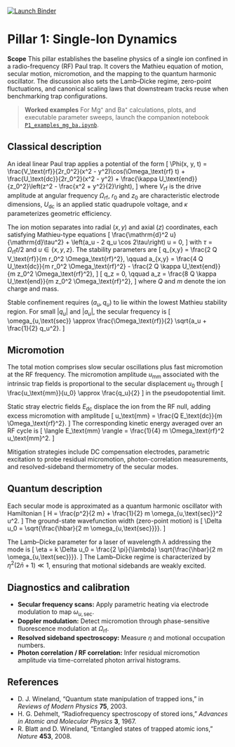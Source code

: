 [![Launch Binder](https://mybinder.org/badge_logo.svg)](https://mybinder.org/v2/gh/uwarring82/-flyby-fingerprints-sandbox/HEAD?labpath=theory%2Ftier1_foundations%2Fnotebooks%2FP1_examples_mg_ba.ipynb)

# Pillar 1: Single-Ion Dynamics

**Scope**
This pillar establishes the baseline physics of a single ion confined in a radio-frequency (RF) Paul trap. It covers the Mathieu equation of motion, secular motion, micromotion, and the mapping to the quantum harmonic oscillator. The discussion also sets the Lamb–Dicke regime, zero-point fluctuations, and canonical scaling laws that downstream tracks reuse when benchmarking trap configurations.

> **Worked examples**
> For Mg⁺ and Ba⁺ calculations, plots, and executable parameter sweeps, launch the companion notebook [`P1_examples_mg_ba.ipynb`](notebooks/P1_examples_mg_ba.ipynb).

## Classical description
An ideal linear Paul trap applies a potential of the form
\[
\Phi(x, y, t) = \frac{V_\text{rf}}{2r_0^2}(x^2 - y^2)\cos(\Omega_\text{rf} t) + \frac{U_\text{dc}}{2r_0^2}(x^2 - y^2) + \frac{\kappa U_\text{end}}{z_0^2}\left(z^2 - \frac{x^2 + y^2}{2}\right),
\]
where $V_\text{rf}$ is the drive amplitude at angular frequency $\Omega_\text{rf}$, $r_0$ and $z_0$ are characteristic electrode dimensions, $U_\text{dc}$ is an applied static quadrupole voltage, and $\kappa$ parameterizes geometric efficiency.

The ion motion separates into radial $(x, y)$ and axial $(z)$ coordinates, each satisfying Mathieu-type equations
\[
\frac{\mathrm{d}^2 u}{\mathrm{d}\tau^2} + \left(a_u - 2 q_u \cos 2\tau\right) u = 0,
\]
with $\tau = \Omega_\text{rf} t / 2$ and $u \in \{x, y, z\}$. The stability parameters are
\[
q_{x,y} = \frac{2 Q V_\text{rf}}{m r_0^2 \Omega_\text{rf}^2}, \qquad a_{x,y} = \frac{4 Q U_\text{dc}}{m r_0^2 \Omega_\text{rf}^2} - \frac{2 Q \kappa U_\text{end}}{m z_0^2 \Omega_\text{rf}^2},
\]
\[
q_z = 0, \qquad a_z = \frac{8 Q \kappa U_\text{end}}{m z_0^2 \Omega_\text{rf}^2},
\]
where $Q$ and $m$ denote the ion charge and mass.

Stable confinement requires $(a_u, q_u)$ to lie within the lowest Mathieu stability region. For small $|q_u|$ and $|a_u|$, the secular frequency is
\[
\omega_{u,\text{sec}} \approx \frac{\Omega_\text{rf}}{2} \sqrt{a_u + \frac{1}{2} q_u^2}.
\]

## Micromotion
The total motion comprises slow secular oscillations plus fast micromotion at the RF frequency. The micromotion amplitude $u_\text{mm}$ associated with the intrinsic trap fields is proportional to the secular displacement $u_0$ through
\[
\frac{u_\text{mm}}{u_0} \approx \frac{q_u}{2}
\]
in the pseudopotential limit.

Static stray electric fields $E_\text{dc}$ displace the ion from the RF null, adding excess micromotion with amplitude
\[
u_\text{mm} = \frac{Q E_\text{dc}}{m \Omega_\text{rf}^2}.
\]
The corresponding kinetic energy averaged over an RF cycle is
\[
\langle E_\text{mm} \rangle = \frac{1}{4} m \Omega_\text{rf}^2 u_\text{mm}^2.
\]

Mitigation strategies include DC compensation electrodes, parametric excitation to probe residual micromotion, photon-correlation measurements, and resolved-sideband thermometry of the secular modes.

## Quantum description
Each secular mode is approximated as a quantum harmonic oscillator with Hamiltonian
\[
H = \frac{p^2}{2 m} + \frac{1}{2} m \omega_{u,\text{sec}}^2 u^2.
\]
The ground-state wavefunction width (zero-point motion) is
\[
\Delta u_0 = \sqrt{\frac{\hbar}{2 m \omega_{u,\text{sec}}}}.
\]

The Lamb–Dicke parameter for a laser of wavelength $\lambda$ addressing the mode is
\[
\eta = k \Delta u_0 = \frac{2 \pi}{\lambda} \sqrt{\frac{\hbar}{2 m \omega_{u,\text{sec}}}}.
\]
The Lamb–Dicke regime is characterized by $\eta^2 (2 \bar{n} + 1) \ll 1$, ensuring that motional sidebands are weakly excited.

## Diagnostics and calibration
- **Secular frequency scans:** Apply parametric heating via electrode modulation to map $\omega_{u,\text{sec}}$.
- **Doppler modulation:** Detect micromotion through phase-sensitive fluorescence modulation at $\Omega_\text{rf}$.
- **Resolved sideband spectroscopy:** Measure $\eta$ and motional occupation numbers.
- **Photon correlation / RF correlation:** Infer residual micromotion amplitude via time-correlated photon arrival histograms.

## References
- D. J. Wineland, “Quantum state manipulation of trapped ions,” in *Reviews of Modern Physics* **75**, 2003.
- H. G. Dehmelt, “Radiofrequency spectroscopy of stored ions,” *Advances in Atomic and Molecular Physics* **3**, 1967.
- R. Blatt and D. Wineland, “Entangled states of trapped atomic ions,” *Nature* **453**, 2008.

